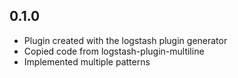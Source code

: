 ## 0.1.0
  - Plugin created with the logstash plugin generator
  - Copied code from logstash-plugin-multiline
  - Implemented multiple patterns
  
